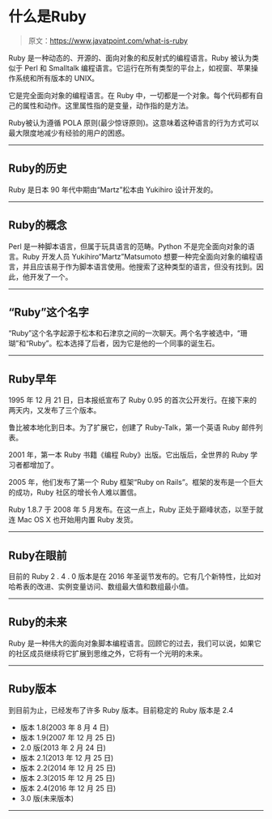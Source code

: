 # 什么是Ruby

> 原文：<https://www.javatpoint.com/what-is-ruby>

Ruby 是一种动态的、开源的、面向对象的和反射式的编程语言。Ruby 被认为类似于 Perl 和 Smalltalk 编程语言。它运行在所有类型的平台上，如视窗、苹果操作系统和所有版本的 UNIX。

它是完全面向对象的编程语言。在 Ruby 中，一切都是一个对象。每个代码都有自己的属性和动作。这里属性指的是变量，动作指的是方法。

Ruby被认为遵循 POLA 原则(最少惊讶原则)。这意味着这种语言的行为方式可以最大限度地减少有经验的用户的困惑。

* * *

## Ruby的历史

Ruby 是日本 90 年代中期由“Martz”松本由 Yukihiro 设计开发的。

* * *

## Ruby的概念

Perl 是一种脚本语言，但属于玩具语言的范畴。Python 不是完全面向对象的语言。Ruby 开发人员 Yukihiro“Martz”Matsumoto 想要一种完全面向对象的编程语言，并且应该易于作为脚本语言使用。他搜索了这种类型的语言，但没有找到。因此，他开发了一个。

* * *

## “Ruby”这个名字

“Ruby”这个名字起源于松本和石津京之间的一次聊天。两个名字被选中，“珊瑚”和“Ruby”。松本选择了后者，因为它是他的一个同事的诞生石。

* * *

## Ruby早年

1995 年 12 月 21 日，日本报纸宣布了 Ruby 0.95 的首次公开发行。在接下来的两天内，又发布了三个版本。

鲁比被本地化到日本。为了扩展它，创建了 Ruby-Talk，第一个英语 Ruby 邮件列表。

2001 年，第一本 Ruby 书籍《编程 Ruby》出版。它出版后，全世界的 Ruby 学习者都增加了。

2005 年，他们发布了第一个 Ruby 框架“Ruby on Rails”。框架的发布是一个巨大的成功，Ruby 社区的增长令人难以置信。

Ruby 1.8.7 于 2008 年 5 月发布。在这一点上，Ruby 正处于巅峰状态，以至于就连 Mac OS X 也开始用内置 Ruby 发货。

* * *

## Ruby在眼前

目前的 Ruby 2 . 4 . 0 版本是在 2016 年圣诞节发布的。它有几个新特性，比如对哈希表的改进、实例变量访问、数组最大值和数组最小值。

* * *

## Ruby的未来

Ruby 是一种伟大的面向对象脚本编程语言。回顾它的过去，我们可以说，如果它的社区成员继续将它扩展到思维之外，它将有一个光明的未来。

* * *

## Ruby版本

到目前为止，已经发布了许多 Ruby 版本。目前稳定的 Ruby 版本是 2.4

*   版本 1.8(2003 年 8 月 4 日)
*   版本 1.9(2007 年 12 月 25 日)
*   2.0 版(2013 年 2 月 24 日)
*   版本 2.1(2013 年 12 月 25 日)
*   版本 2.2(2014 年 12 月 25 日)
*   版本 2.3(2015 年 12 月 25 日)
*   版本 2.4(2016 年 12 月 25 日)
*   3.0 版(未来版本)

* * *
